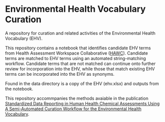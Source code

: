 # Environmental Health Vocabulary Curation
A repository for curation and related activities of the Environmental Health Vocabulary (EHV).

This repository contains a notebook that identifies candidate EHV terms from Health Assessment Workspace Collaborative ([HAWC](https://github.com/shapiromatron/hawc)). Candidate terms are matched to EHV terms using an automated string-matching workflow. Candidate terms that are not matched can continue onto further review for incorporation into the EHV, while those that match existing EHV terms can be incorporated into the EHV as synonyms.

Found in the data directory is a copy of the EHV (ehv.xlsx) and outputs from the notebook.

This repository accommpanies the methods avaiable in the publication [Standardized Data Reporting in Human Health Chemical Assessments Using A Semi-Automated Curation Workflow for the Environmental Health Vocabulary](10.5281/zenodo.11176258).
